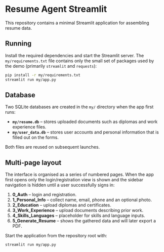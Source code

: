 # Resume Agent Streamlit

This repository contains a minimal Streamlit application for assembling resume data.

## Running

Install the required dependencies and start the Streamlit server. The
`my/requirements.txt` file contains only the small set of packages used by
the demo (primarily `streamlit` and `requests`):

```bash
pip install -r my/requirements.txt
streamlit run my/app.py
```

## Database

Two SQLite databases are created in the `my/` directory when the app first
runs:

* **`my/resume.db`** – stores uploaded documents such as diplomas and work
  experience files.
* **`my/user_data.db`** – stores user accounts and personal information that
  is filled out on the forms.

Both files are reused on subsequent launches.

## Multi-page layout

The interface is organised as a series of numbered pages. When the app first
opens only the login/registration view is shown and the sidebar navigation is
hidden until a user successfully signs in:

1. **0_Auth** – login and registration.
2. **1_Personal_Info** – collect name, email, phone and an optional photo.
3. **2_Education** – upload diplomas and certificates.
4. **3_Work_Experience** – upload documents describing prior work.
5. **4_Skills_Languages** – placeholder for skills and language inputs.
6. **5_Generate_Resume** – shows the gathered data and will later export a
   PDF.

Start the application from the repository root with:

```bash
streamlit run my/app.py
```
